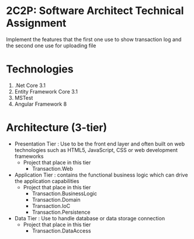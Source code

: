 # 2C2P: Software Architect Technical Assignment
Implement the features that the first one use to show transaction log and the second one use for uploading file 

# Technologies
1. .Net Core 3.1  
1. Entity Framework Core 3.1  
1. MSTest  
1. Angular Framework 8  
# Architecture (3-tier)
* Presentation Tier : Use to be the front end layer and often built on web technologies such as HTML5, JavaScript, CSS or web development frameworks
  * Project that place in this tier
    * Transaction.Web  
* Application Tier : contains the functional business logic which can drive the application capabilities  
  * Project that place in this tier
    * Transaction.BusinessLogic
    * Transaction.Domain
    * Transaction.IoC
    * Transaction.Persistence
* Data Tier : Use to handle database or data storage connection
  * Project that place in this tier
    * Transaction.DataAccess
